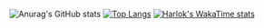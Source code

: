 ![Anurag's GitHub stats](https://github-readme-stats.vercel.app/api?username=FahriSahin&show_icons=true&theme=radical)
[![Top Langs](https://github-readme-stats.vercel.app/api/top-langs/?username=FahriSahin)](https://github.com/anuraghazra/github-readme-stats)
[![Harlok's WakaTime stats](https://github-readme-stats.vercel.app/api/wakatime?username=FahriSahin)](https://github.com/anuraghazra/github-readme-stats)
